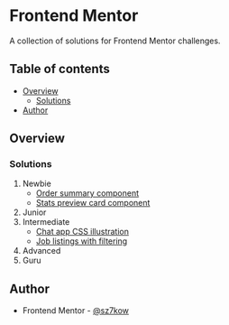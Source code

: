 # Frontend Mentor

A collection of solutions for Frontend Mentor challenges.

## Table of contents

- [Overview](#overview)
  - [Solutions](#solutions)
- [Author](#author)

## Overview

### Solutions

1. Newbie
   - [Order summary component](https://github.com/sz7kow/order-summary-component)
   - [Stats preview card component](https://github.com/sz7kow/stats-preview-card-component)
3. Junior
4. Intermediate
   - [Chat app CSS illustration](https://github.com/sz7kow/chat-app-css-illustration)
   - [Job listings with filtering](https://github.com/sz7kow/job-listings-with-filtering)
6. Advanced
7. Guru

## Author
- Frontend Mentor - [@sz7kow](https://www.frontendmentor.io/profile/sz7kow)
